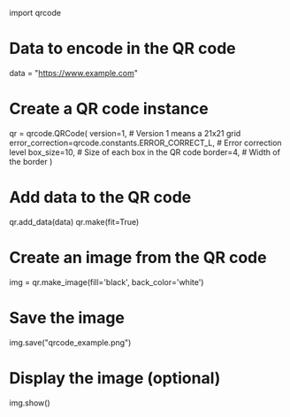 import qrcode

# Data to encode in the QR code
data = "https://www.example.com"

# Create a QR code instance
qr = qrcode.QRCode(
    version=1,  # Version 1 means a 21x21 grid
    error_correction=qrcode.constants.ERROR_CORRECT_L,  # Error correction level
    box_size=10,  # Size of each box in the QR code
    border=4,  # Width of the border
)

# Add data to the QR code
qr.add_data(data)
qr.make(fit=True)

# Create an image from the QR code
img = qr.make_image(fill='black', back_color='white')

# Save the image
img.save("qrcode_example.png")

# Display the image (optional)
img.show()
